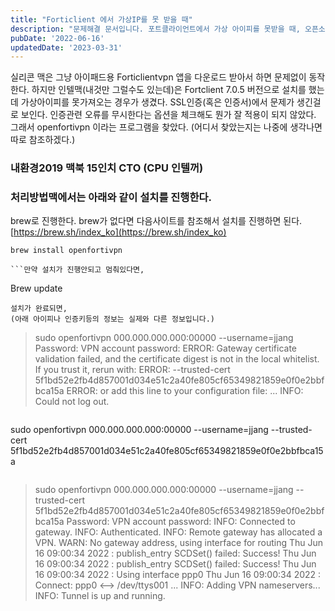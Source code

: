 ```yaml
---
title: "Forticlient 에서 가상IP를 못 받을 때"
description: "문제해결 문서입니다. 포트클라이언트에서 가상 아이피를 못받을 때, 오픈소스인 openfortivpn 의 설치와 사용방법."
pubDate: '2022-06-16'
updatedDate: '2023-03-31'
---
```


실리콘 맥은 그냥 아이패드용 Forticlientvpn 앱을 다운로드 받아서 하면 문제없이 동작한다. 하지만 인텔맥(내것만 그럴수도 있는데)은 Fortclient 7.0.5 버전으로 설치를 했는데 가상아이피를 못가져오는 경우가 생겼다. SSL인증(혹은 인증서)에서 문제가 생긴걸로 보인다.
인증관련 오류를 무시한다는 옵션을 체크해도 뭔가 잘 적용이 되지 않았다.
그래서 openfortivpn 이라는 프로그램을 찾았다. (어디서 찾았는지는 나중에 생각나면 따로 참조하겠다.)

### 내환경2019 맥북 15인치 CTO (CPU 인텔꺼)

### 처리방법맥에서는 아래와 같이 설치를 진행한다.

brew로 진행한다.
brew가 없다면 다음사이트를 참조해서 설치를 진행하면 된다.
[https://brew.sh/index_ko](https://brew.sh/index_ko)
```
brew install openfortivpn

```만약 설치가 진행안되고 멈춰있다면,
```
Brew update 

```를 실행하고 다시 설치한다.
설치가 완료되면,
(아래 아이피나 인증키등의 정보는 실제와 다른 정보입니다.)
```
> sudo openfortivpn 000.000.000.000:00000 --username=jjang
Password:
VPN account password: 
ERROR:  Gateway certificate validation failed, and the certificate digest is not in the local whitelist. If you trust it, rerun with:
ERROR:      --trusted-cert 5f1bd52e2fb4d857001d034e51c2a40fe805cf65349821859e0f0e2bbfbca15a
ERROR:  or add this line to your configuration file:
...
INFO:   Could not log out.

```위처럼 출력되고 저 부분이 vpn앱에서 잘 처리못해줬던 부분일 것 같은데 확실하진 않으니 추측으로 넘어간다.
```
sudo openfortivpn 000.000.000.000:00000 --username=jjang --trusted-cert 5f1bd52e2fb4d857001d034e51c2a40fe805cf65349821859e0f0e2bbfbca15a

```인증서를 신뢰한다는 옵션을 추가로 지정하고 실행하면,
```
> sudo openfortivpn 000.000.000.000:00000 --username=jjang --trusted-cert 5f1bd52e2fb4d857001d034e51c2a40fe805cf65349821859e0f0e2bbfbca15a
Password:
VPN account password: 
INFO:   Connected to gateway.
INFO:   Authenticated.
INFO:   Remote gateway has allocated a VPN.
WARN:   No gateway address, using interface for routing
Thu Jun 16 09:00:34 2022 : publish_entry SCDSet() failed: Success!
Thu Jun 16 09:00:34 2022 : publish_entry SCDSet() failed: Success!
Thu Jun 16 09:00:34 2022 : Using interface ppp0
Thu Jun 16 09:00:34 2022 : Connect: ppp0 <--> /dev/ttys001
...
INFO:   Adding VPN nameservers...
INFO:   Tunnel is up and running.

```이제 정상적으로 동작하는 것을 확인할 수 있다.